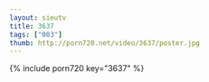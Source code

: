 ```yaml
--- 
layout: sieutv
title: 3637
tags: ["003"]
thumb: http://porn720.net/video/3637/poster.jpg
---
```

{% include porn720 key="3637" %} 
